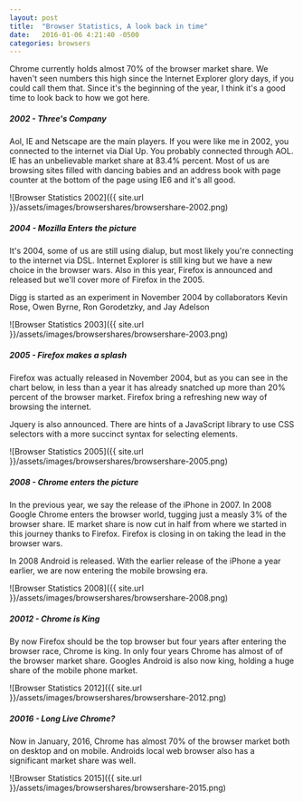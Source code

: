 ```yaml
---
layout: post
title:  "Browser Statistics, A look back in time"
date:   2016-01-06 4:21:40 -0500
categories: browsers
---
```


Chrome currently holds almost 70% of the browser market share. We haven't seen numbers this high since the Internet Explorer glory days, if you could call them that. Since it's the beginning of the year, I think it's a good time to look back to how we got here.

##### 2002 - Three's Company

Aol, IE and Netscape are the main players. If you were like me in 2002, you connected to the internet via Dial Up. You probably connected through AOL. IE has an unbelievable market share at 83.4% percent. Most of us are browsing sites filled with dancing babies and an address book with page counter at the bottom of the page using IE6 and it's all good.

![Browser Statistics 2002]({{ site.url }}/assets/images/browsershares/browsershare-2002.png)

##### 2004 - Mozilla Enters the picture

It's 2004, some of us are still using dialup, but most likely you're connecting to the internet via DSL. Internet Explorer is still king but we have a new choice in the browser wars. Also in this year, Firefox is announced and released but we'll cover more of Firefox in the 2005.

Digg is started as an experiment in November 2004 by collaborators Kevin Rose, Owen Byrne, Ron Gorodetzky, and Jay Adelson

![Browser Statistics 2003]({{ site.url }}/assets/images/browsershares/browsershare-2003.png)

##### 2005 - Firefox makes a splash

Firefox was actually released in November 2004, but as you can see in the chart below, in less than a year it has already snatched up more than 20% percent of the browser market. Firefox bring a refreshing new way of browsing the internet. 

Jquery is also announced. There are hints of a JavaScript library to use CSS selectors with a more succinct syntax for selecting elements.

![Browser Statistics 2005]({{ site.url }}/assets/images/browsershares/browsershare-2005.png)

##### 2008 - Chrome enters the picture

In the previous year, we say the release of the iPhone in 2007. In 2008 Google Chrome enters the browser world, tugging just a measly 3% of the browser share. IE market share is now cut in half from where we started in this journey thanks to Firefox. Firefox is closing in on taking the lead in the browser wars.

In 2008 Android is released. With the earlier release of the iPhone a year earlier, we are now entering the mobile browsing era.

![Browser Statistics 2008]({{ site.url }}/assets/images/browsershares/browsershare-2008.png)

##### 20012 - Chrome is King

By now Firefox should be the top browser but four years after entering the browser race, Chrome is king. In only four years Chrome has almost of of the browser market share. Googles Android is also now king, holding a huge share of the mobile phone market.

![Browser Statistics 2012]({{ site.url }}/assets/images/browsershares/browsershare-2012.png)

##### 20016 - Long Live Chrome?

Now in January, 2016, Chrome has almost 70% of the browser market both on desktop and on mobile. Androids local web browser also has a significant market share was well.

![Browser Statistics 2015]({{ site.url }}/assets/images/browsershares/browsershare-2015.png)

